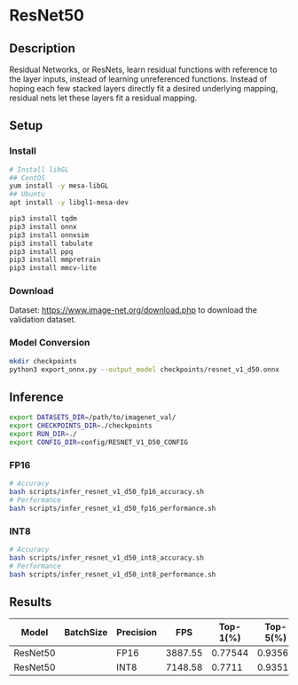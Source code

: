 # ResNet50

## Description
Residual Networks, or ResNets, learn residual functions with reference to the layer inputs, instead of learning unreferenced functions. Instead of hoping each few stacked layers directly fit a desired underlying mapping, residual nets let these layers fit a residual mapping.

## Setup

### Install

```bash
# Install libGL
## CentOS
yum install -y mesa-libGL
## Ubuntu
apt install -y libgl1-mesa-dev

pip3 install tqdm
pip3 install onnx
pip3 install onnxsim
pip3 install tabulate
pip3 install ppq
pip3 install mmpretrain
pip3 install mmcv-lite
```

### Download

Dataset: <https://www.image-net.org/download.php> to download the validation dataset.

### Model Conversion
```bash
mkdir checkpoints
python3 export_onnx.py --output_model checkpoints/resnet_v1_d50.onnx
```

## Inference
```bash
export DATASETS_DIR=/path/to/imagenet_val/
export CHECKPOINTS_DIR=./checkpoints
export RUN_DIR=./
export CONFIG_DIR=config/RESNET_V1_D50_CONFIG
```
### FP16

```bash
# Accuracy
bash scripts/infer_resnet_v1_d50_fp16_accuracy.sh
# Performance
bash scripts/infer_resnet_v1_d50_fp16_performance.sh
```

### INT8
```bash
# Accuracy
bash scripts/infer_resnet_v1_d50_int8_accuracy.sh
# Performance
bash scripts/infer_resnet_v1_d50_int8_performance.sh
```

## Results

Model    |BatchSize  |Precision |FPS       |Top-1(%)  |Top-5(%)
---------|-----------|----------|----------|----------|--------
ResNet50 |           |  FP16    |  3887.55 |  0.77544 | 0.93568     
ResNet50 |           |  INT8    |  7148.58 |  0.7711  | 0.93514


